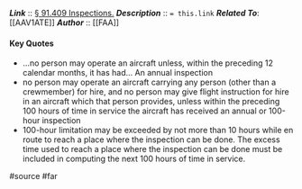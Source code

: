***Link***      :: [§ 91.409 Inspections.](https://www.ecfr.gov/current/title-14/section-91.409)
***Description***      :: `= this.link`
***Related To***: [[AAV1ATE]]
***Author*** :: [[FAA]]

#### Key Quotes
* ...no person may operate an aircraft unless, within the preceding 12 calendar months, it has had... An annual inspection
* no person may operate an aircraft carrying any person (other than a crewmember) for hire, and no person may give flight instruction for hire in an aircraft which that person provides, unless within the preceding 100 hours of time in service the aircraft has received an annual or 100-hour inspection
* 100-hour limitation may be exceeded by not more than 10 hours while en route to reach a place where the inspection can be done. The excess time used to reach a place where the inspection can be done must be included in computing the next 100 hours of time in service.

#source #far